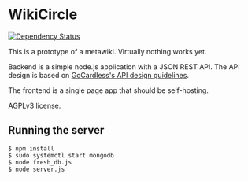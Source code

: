 # WikiCircle

[![Dependency Status](https://david-dm.org/wilfred/wikieval.svg)](https://david-dm.org/wilfred/wikieval)

This is a prototype of a metawiki. Virtually nothing works yet.

Backend is a simple node.js application with a JSON REST API. The API
design is based on
[GoCardless's API design guidelines](https://github.com/gocardless/http-api-design/blob/master/README.md).

The frontend is a single page app that should be self-hosting.

AGPLv3 license.

## Running the server

```
$ npm install
$ sudo systemctl start mongodb
$ node fresh_db.js
$ node server.js
```
